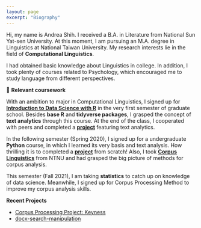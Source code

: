 ```yaml
---
layout: page
excerpt: "Biography"
---
```


<p>Hi, my name is Andrea Shih. I received a B.A. in Literature from National Sun Yat-sen University. At this moment, I am pursuing an M.A. degree in Linguistics at National Taiwan University. My research interests lie in the field of <strong>Computational Linguistics</strong>.</p>

<p>I had obtained basic knowledge about Linguistics in college. In addition, I took plenty of courses related to Psychology, which encouraged me to study language from different perspectives. </p>

:pushpin: **Relevant coursework**

With an ambition to major in Computational Linguistics, I signed up for <strong><a href="https://rlads2019.github.io/">Introduction to Data Science with R</a></strong> in the very first semester of graduate school. Besides <strong>base R</strong> and <strong>tidyverse packages</strong>, I grasped the concept of <strong>text analytics</strong> through this course. At the end of the class, I cooperated with peers and completed a <strong><a href="https://github.com/rlads2019/project-andreaseki">project</a></strong> featuring text analytics. 

In the following semester (Spring 2020), I signed up for a undergraduate **Python** course, in which I learned its very basis and text analysis. How thrilling it is to completed a <strong><a href="https://github.com/andreashih/docx-search-manipulation">project</a></strong> from scratch! Also, I took [**Corpus Linguistics**](https://alvinntnu.github.io/NTNU_ENC2036/) from NTNU and had grasped the big picture of methods for corpus analysis.  

This semester (Fall 2021), I am taking **statistics** to catch up on knowledge of data science. Meanwhile, I signed up for Corpus Processing Method to improve my corpus analysis skills.


**Recent Projects**
- <a href="https://github.com/lopentu/Hands-on_Corpus_Linguistics/blob/main/hocor2020/notebook/session-5.2.ipynb"><u>Corpus Processing Project: Keyness</u></a>
- <a href="https://github.com/andreashih/docx-search-manipulation"><u>docx-search-manipulation</u></a>